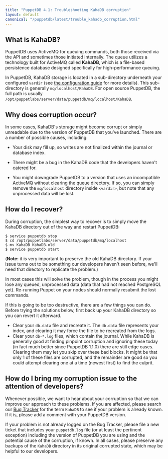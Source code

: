 ```yaml
---
title: "PuppetDB 4.1: Troubleshooting KahaDB corruption"
layout: default
canonical: "/puppetdb/latest/trouble_kahadb_corruption.html"
---
```


[configure_vardir]: ./configure.html#vardir
[tracker]: https://tickets.puppetlabs.com/browse/PDB

What is KahaDB?
-----

PuppetDB uses ActiveMQ for queuing commands, both those received via the API and sometimes those initiated internally. The queue utilizes a technology built for ActiveMQ called **KahaDB**, which is a file-based persistence database designed specifically for high-performance queuing.

In PuppetDB, KahaDB storage is located in a sub-directory underneath your configured `vardir` (see [the configuration guide][configure_vardir] for more details). This sub-directory is generally `mq/localhost/KahaDB`. For open source PuppetDB, the full path is usually `/opt/puppetlabs/server/data/puppetdb/mq/localhost/KahaDB`.

Why does corruption occur?
-----

In some cases, KahaDB's storage might become corrupt or simply unreadable
due to the version of PuppetDB that you've launched. There are a number
of possible causes, including:

* Your disk may fill up, so writes are not finalized within the journal or database index.

* There might be a bug in the KahaDB code that the developers haven't catered for.

* You might downgrade PuppetDB to a version that uses an incompatible
  ActiveMQ without clearing the queue directory. If so, you can
  simply remove the `mq/localhost` directory inside `<vardir>`, but
  note that any unprocessed data will be lost.

How do I recover?
-----

During corruption, the simplest way to recover is to simply move the KahaDB directory out of the way and restart PuppetDB:

    $ service puppetdb stop
    $ cd /opt/puppetlabs/server/data/puppetdb/mq/localhost
    $ mv KahaDB KahaDB.old
    $ service puppetdb start

(**Note:** it is very important to preserve the old KahaDB directory. If your issue turns out to be something our developers haven't seen before, we'll need that directory to replicate the problem.)

In most cases this will solve the problem, though in the process you might lose any queued, unprocessed data (data that had not reached PostgreSQL yet). Re-running Puppet on your nodes should normally resubmit the lost commands.

If this is going to be too destructive, there are a few things you can do. Before trying the solutions below, first back up your KahaDB directory so you can revert it afterward.

* Clear your `db.data` file and recreate it. The `db.data` file represents your index, and clearing it may force the file to be recreated from the logs.
* Clear your `db-*.log` files, which contain the journal. While KahaDB is generally good at finding pinpoint corruption and ignoring these today (in fact much better since PuppetDB 1.1.0) there are still edge cases. Clearing them may let you skip over these bad blocks. It might be that only 1 of these files are corrupted, and the remainder are good so you could attempt clearing one at a time (newest first) to find the culprit.

How do I bring my corruption issue to the attention of developers?
-----

Whenever possible, we want to hear about your corruption so that we can improve our approach to these problems. If you are affected, please search our [Bug Tracker][tracker] for the term `KahaDB` to see if your problem is already known. If it is, please add a comment with your PuppetDB version.

If your problem is not already logged on the Bug Tracker, please file a new ticket that includes your `puppetdb.log` file (or at least the pertinent exception) including the version of PuppetDB you are using and the potential cause of the corruption, if known. In all cases, please preserve any backups of the `KahaDB` directory in its original corrupted state, which may be helpful to our developers.
